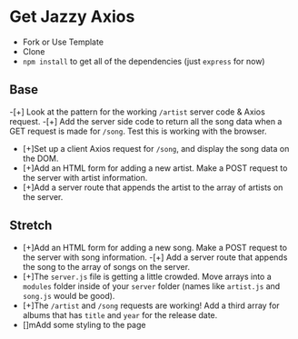 # Get Jazzy Axios

- Fork or Use Template
- Clone
- `npm install` to get all of the dependencies (just `express` for now)

## Base

-[+] Look at the pattern for the working `/artist` server code & Axios request. -[+] Add the server side code to return all the song data when a GET request is made for `/song`. Test this is working with the browser.

- [+]Set up a client Axios request for `/song`, and display the song data on the DOM.
- [+]Add an HTML form for adding a new artist. Make a POST request to the server with artist information.
- [+]Add a server route that appends the artist to the array of artists on the server.

## Stretch

- [+]Add an HTML form for adding a new song. Make a POST request to the server with song information. -[+] Add a server route that appends the song to the array of songs on the server.
- [+]The `server.js` file is getting a little crowded. Move arrays into a `modules` folder inside of your `server` folder (names like `artist.js` and `song.js` would be good).
- [+]The `/artist` and `/song` requests are working! Add a third array for albums that has `title` and `year` for the release date.
- []mAdd some styling to the page

